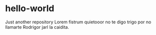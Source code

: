 # hello-world
Just another repository
Lorem fistrum quietooor no te digo trigo por no llamarte Rodrigor jarl la caidita. 
